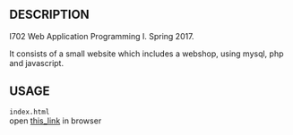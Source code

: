 DESCRIPTION
------------

I702 Web Application Programming I.
Spring 2017.

It consists of a small website which includes a webshop, using mysql, php and javascript. 


USAGE
-----

`index.html` <br />
 open [this_link](http://enos.itcollege.ee/~ccataldo/Lab01/index.php) in browser
